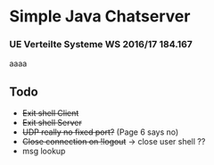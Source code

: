 # Simple Java Chatserver
### UE Verteilte Systeme WS 2016/17 184.167

aaaa

## Todo

- ~~Exit shell Client~~
- ~~Exit shell Server~~
- ~~UDP really no fixed port?~~ (Page 6 says no)
- ~~Close connection on !logout~~ -> close user shell ??
- msg lookup
